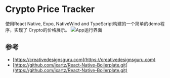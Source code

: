 # Crypto Price Tracker

使用React Native, Expo, NativeWind and TypeScript构建的一个简单的demo程序，实现了
Crypto的价格展示。
![App运行界面](image/image.png)


## 参考
- [https://creativedesignsguru.com](https://creativedesignsguru.com)
- [https://github.com/ixartz/React-Native-Boilerplate.git](https://github.com/ixartz/React-Native-Boilerplate.git)
